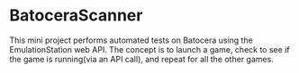 # BatoceraScanner

This mini project performs automated tests on Batocera using the EmulationStation web API. The concept is to launch a game, check to see if the game is running(via an API call), and repeat for all the other games. 

